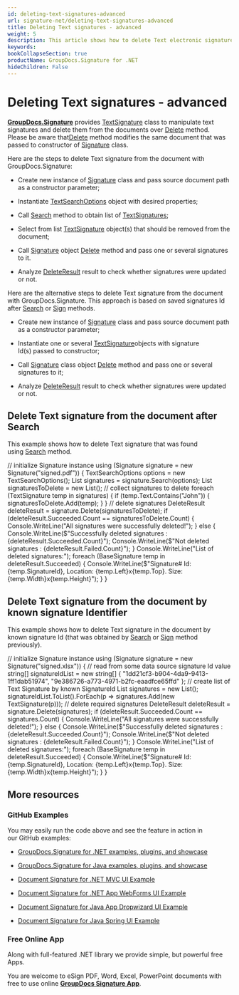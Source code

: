 ```yaml
---
id: deleting-text-signatures-advanced
url: signature-net/deleting-text-signatures-advanced
title: Deleting Text signatures - advanced
weight: 5
description: This article shows how to delete Text electronic signatures different ways with GroupDocs.Signature API.
keywords: 
bookCollapseSection: true
productName: GroupDocs.Signature for .NET
hideChildren: False
---
```


# Deleting Text signatures - advanced

[**GroupDocs.Signature**](https://products.groupdocs.com/signature/net) provides [TextSignature](https://apireference.groupdocs.com/net/signature/groupdocs.signature.domain/textsignature) class to manipulate text signatures and delete them from the documents over [Delete](https://apireference.groupdocs.com/net/signature/groupdocs.signature/signature/methods/delete) method.  
Please be aware that[Delete](https://apireference.groupdocs.com/net/signature/groupdocs.signature/signature/methods/delete) method modifies the same document that was passed to constructor of [Signature](https://apireference.groupdocs.com/net/signature/groupdocs.signature/signature) class.

Here are the steps to delete Text signature from the document with GroupDocs.Signature:

*   Create new instance of [Signature](https://apireference.groupdocs.com/net/signature/groupdocs.signature/signature) class and pass source document path as a constructor parameter;
    
*   Instantiate [TextSearchOptions](https://apireference.groupdocs.com/net/signature/groupdocs.signature.options/textsearchoptions) object with desired properties;
    
*   Call [Search](https://apireference.groupdocs.com/net/signature/groupdocs.signature/signature/methods/search/_1) method to obtain list of [TextSignatures](https://apireference.groupdocs.com/net/signature/groupdocs.signature.domain/textsignature);  
    
*   Select from list [TextSignature](https://apireference.groupdocs.com/net/signature/groupdocs.signature.domain/textsignature) object(s) that should be removed from the document;  
    
*   Call [Signature](https://apireference.groupdocs.com/net/signature/groupdocs.signature/signature) object [Delete](https://apireference.groupdocs.com/net/signature/groupdocs.signature/signature/methods/delete) method and pass one or several signatures to it.
    
*   Analyze [DeleteResult](https://apireference.groupdocs.com/net/signature/groupdocs.signature.domain/deleteresult) result to check whether signatures were updated or not.

Here are the alternative steps to delete Text signature from the document with GroupDocs.Signature. This approach is based on saved signatures Id after [Search](https://apireference.groupdocs.com/net/signature/groupdocs.signature/signature/methods/search/_1) or [Sign](https://apireference.groupdocs.com/net/signature/groupdocs.signature/signature/methods/sign) methods.

*   Create new instance of [Signature](https://apireference.groupdocs.com/net/signature/groupdocs.signature/signature) class and pass source document path as a constructor parameter;
    
*   Instantiate one or several [TextSignature](https://apireference.groupdocs.com/net/signature/groupdocs.signature.domain/textsignature)objects with signature Id(s) passed to constructor;  
    
*   Call [Signature](https://apireference.groupdocs.com/net/signature/groupdocs.signature/signature) class object [Delete](https://apireference.groupdocs.com/net/signature/groupdocs.signature/signature/methods/delete) method and pass one or several signatures to it;
    
*   Analyze [DeleteResult](https://apireference.groupdocs.com/net/signature/groupdocs.signature.domain/deleteresult) result to check whether signatures were updated or not. 

## Delete Text signature from the document after Search

This example shows how to delete Text signature that was found using [Search](https://apireference.groupdocs.com/net/signature/groupdocs.signature/signature/methods/search/_1) method.

// initialize Signature instance
using (Signature signature = new Signature("signed.pdf"))
{
    TextSearchOptions options = new TextSearchOptions();
    List<TextSignature> signatures = signature.Search<TextSignature>(options);
    List<BaseSignature> signaturesToDelete = new List<BaseSignature>();
    // collect signatures to delete
    foreach (TextSignature temp in signatures)
    {
        if (temp.Text.Contains("John"))
        {
            signaturesToDelete.Add(temp);
        }
    }
    // delete signatures
    DeleteResult deleteResult = signature.Delete(signaturesToDelete);
    if (deleteResult.Succeeded.Count == signaturesToDelete.Count)
    {
        Console.WriteLine("All signatures were successfully deleted!");
    }
    else
    {
        Console.WriteLine($"Successfully deleted signatures : {deleteResult.Succeeded.Count}");
        Console.WriteLine($"Not deleted signatures : {deleteResult.Failed.Count}");
    }
    Console.WriteLine("List of deleted signatures:");
    foreach (BaseSignature temp in deleteResult.Succeeded)
    {
        Console.WriteLine($"Signature# Id:{temp.SignatureId}, Location: {temp.Left}x{temp.Top}. Size: {temp.Width}x{temp.Height}");
    }
}

## Delete Text signature from the document by known signature Identifier  

This example shows how to delete Text signature in the document by known signature Id (that was obtained by [Search](https://apireference.groupdocs.com/net/signature/groupdocs.signature/signature/methods/search/_1) or [Sign](https://apireference.groupdocs.com/net/signature/groupdocs.signature/signature/methods/sign) method previously).

// initialize Signature instance
using (Signature signature = new Signature("signed.xlsx"))
{
    // read from some data source signature Id value
    string\[\] signatureIdList = new string\[\]
    {
        "1dd21cf3-b904-4da9-9413-1ff1dab51974",
        "9e386726-a773-4971-b2fc-eaadfce65ffd"
    };
    // create list of Text Signature by known SignatureId
    List<BaseSignature> signatures = new List<BaseSignature>();
    signatureIdList.ToList().ForEach(p => signatures.Add(new TextSignature(p)));
    // delete required signatures
    DeleteResult deleteResult = signature.Delete(signatures);
    if (deleteResult.Succeeded.Count == signatures.Count)
    {
        Console.WriteLine("All signatures were successfully deleted!");
    }
    else
    {
        Console.WriteLine($"Successfully deleted signatures : {deleteResult.Succeeded.Count}");
        Console.WriteLine($"Not deleted signatures : {deleteResult.Failed.Count}");
    }
    Console.WriteLine("List of deleted signatures:");
    foreach (BaseSignature temp in deleteResult.Succeeded)
    {
        Console.WriteLine($"Signature# Id:{temp.SignatureId}, Location: {temp.Left}x{temp.Top}. Size: {temp.Width}x{temp.Height}");
    }
}

## More resources

### GitHub Examples 

You may easily run the code above and see the feature in action in our GitHub examples:

*   [GroupDocs.Signature for .NET examples, plugins, and showcase](https://github.com/groupdocs-signature/GroupDocs.Signature-for-.NET)
    
*   [GroupDocs.Signature for Java examples, plugins, and showcase](https://github.com/groupdocs-signature/GroupDocs.Signature-for-Java)
    
*   [Document Signature for .NET MVC UI Example](https://github.com/groupdocs-signature/GroupDocs.Signature-for-.NET-MVC) 
    
*   [Document Signature for .NET App WebForms UI Example](https://github.com/groupdocs-signature/GroupDocs.Signature-for-.NET-WebForms)
    
*   [Document Signature for Java App Dropwizard UI Example](https://github.com/groupdocs-signature/GroupDocs.Signature-for-Java-Dropwizard)
    
*   [Document Signature for Java Spring UI Example](https://github.com/groupdocs-signature/GroupDocs.Signature-for-Java-Spring)
    

### Free Online App 

Along with full-featured .NET library we provide simple, but powerful free Apps.

You are welcome to eSign PDF, Word, Excel, PowerPoint documents with free to use online **[GroupDocs Signature App](https://products.groupdocs.app/signature)**.

